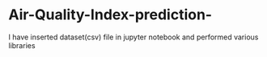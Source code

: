 # Air-Quality-Index-prediction-
I have inserted dataset(csv) file in jupyter notebook and performed various libraries
